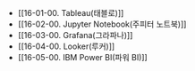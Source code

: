 - [[16-01-00. Tableau(태블로)]]
- [[16-02-00. Jupyter Notebook(주피터 노트북)]]
- [[16-03-00. Grafana(그라파나)]]
- [[16-04-00. Looker(루커)]]
- [[16-05-00. IBM Power BI(파워 BI)]]
